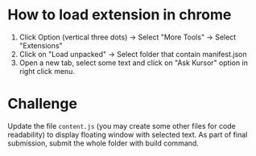 # How to load extension in chrome

1) Click Option (vertical three dots) -> Select "More Tools" -> Select "Extensions"
2) Click on "Load unpacked" -> Select folder that contain manifest.json
3) Open a new tab, select some text and click on "Ask Kursor" option in right click menu.

# Challenge

Update the file `content.js` (you may create some other files for code readability) to display floating window with selected text.
As part of final submission, submit the whole folder with build command.
